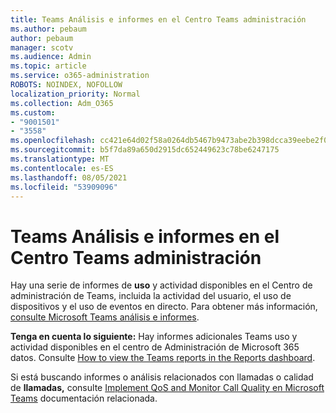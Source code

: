 ```yaml
---
title: Teams Análisis e informes en el Centro Teams administración
ms.author: pebaum
author: pebaum
manager: scotv
ms.audience: Admin
ms.topic: article
ms.service: o365-administration
ROBOTS: NOINDEX, NOFOLLOW
localization_priority: Normal
ms.collection: Adm_O365
ms.custom:
- "9001501"
- "3558"
ms.openlocfilehash: cc421e64d02f58a0264db5467b9473abe2b398dcca39eebe2f072a0f283276f2
ms.sourcegitcommit: b5f7da89a650d2915dc652449623c78be6247175
ms.translationtype: MT
ms.contentlocale: es-ES
ms.lasthandoff: 08/05/2021
ms.locfileid: "53909096"
---
```

# <a name="teams-analytics-and-reports-in-the-teams-admin-center"></a>Teams Análisis e informes en el Centro Teams administración

Hay una serie de informes de **uso** y actividad disponibles en el Centro de administración de Teams, incluida la actividad del usuario, el uso de dispositivos y el uso de eventos en directo. Para obtener más información, [consulte Microsoft Teams análisis e informes](https://docs.microsoft.com/microsoftteams/teams-analytics-and-reports/teams-reporting-reference).

**Tenga en cuenta lo siguiente:** Hay informes adicionales Teams uso y actividad disponibles en el centro de Administración de Microsoft 365 datos. Consulte [How to view the Teams reports in the Reports dashboard](https://docs.microsoft.com/microsoftteams/teams-activity-reports#how-to-view-the-teams-reports-in-the-reports-dashboard).

Si está buscando informes o análisis  relacionados con llamadas o calidad de **llamadas,** consulte [Implement QoS and Monitor Call Quality en Microsoft Teams](https://docs.microsoft.com/microsoftteams/monitor-call-quality-qos) documentación relacionada.

